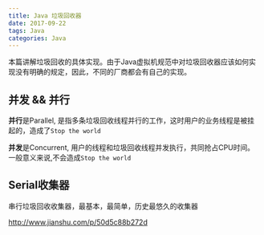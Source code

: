 ```yaml
---
title: Java 垃圾回收器
date: 2017-09-22
tags: Java
categories: Java
---
```


本篇讲解垃圾回收的具体实现。由于Java虚拟机规范中对垃圾回收器应该如何实现没有明确的规定，因此，不同的厂商都会有自己的实现。

## 并发 && 并行

**并行**是Parallel, 是指多条垃圾回收线程并行的工作，这时用户的业务线程是被挂起的，造成了`Stop the world`

**并发**是Concurrent, 用户的线程和垃圾回收线程并发执行，共同抢占CPU时间。一般意义来说,不会造成`Stop the world`

## Serial收集器

串行垃圾回收收集器，最基本，最简单，历史最悠久的收集器

http://www.jianshu.com/p/50d5c88b272d
